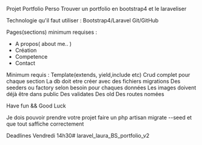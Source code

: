 Projet Portfolio Perso
Trouver un portfolio en bootstrap4 et le laraveliser

Technologie qu'il faut utiliser :
Bootstrap4/Laravel
Git/GitHub

Pages(sections) minimum requises :
- A propos( about me.. )
- Création
- Competence
- Contact

Minimum requis : 
Template(extends, yield,include etc)
Crud complet pour chaque section
La db doit etre créer avec des fichiers migrations
Des seeders ou factory selon besoin pour chaques données
Les images doivent déjà être dans public
Des validates
Des old
Des routes nomées

Have fun && Good Luck

Je dois pouvoir prendre votre projet faire un php artisan migrate --seed et que tout saffiche correctement

Deadlines Vendredi 14h30# laravel_laura_BS_portfolio_v2
